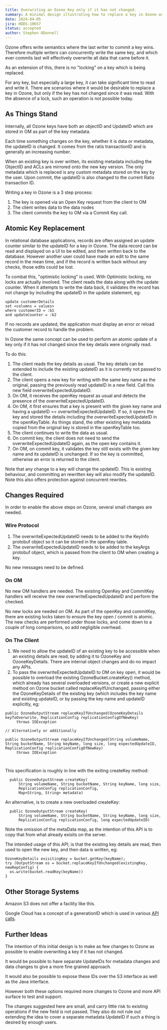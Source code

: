 ```yaml
---
title: Overwriting an Ozone Key only if it has not changed.
summary: A minimal design illustrating how to replace a key in Ozone only if it has not changes since it was read.
date: 2024-04-05
jira: HDDS-10657
status: accepted
author: Stephen ODonnell
---
```


<!--
  Licensed under the Apache License, Version 2.0 (the "License");
  you may not use this file except in compliance with the License.
  You may obtain a copy of the License at

   http://www.apache.org/licenses/LICENSE-2.0

  Unless required by applicable law or agreed to in writing, software
  distributed under the License is distributed on an "AS IS" BASIS,
  WITHOUT WARRANTIES OR CONDITIONS OF ANY KIND, either express or implied.
  See the License for the specific language governing permissions and
  limitations under the License. See accompanying LICENSE file.
-->


Ozone offers write semantics where the last writer to commit a key wins. Therefore multiple writers can concurrently write the same key, and which ever commits last will effectively overwrite all data that came before it.

As an extension of this, there is no "locking" on a key which is being replaced.

For any key, but especially a large key, it can take significant time to read and write it. There are scenarios where it would be desirable to replace a key in Ozone, but only if the key has not changed since it was read. With the absence of a lock, such an operation is not possible today.

## As Things Stand

Internally, all Ozone keys have both an objectID and UpdateID which are stored in OM as part of the key metadata.

Each time something changes on the key, whether it is data or metadata, the updateID is changed. It comes from the ratis transactionID and is generally an increasing number.

When an existing key is over written, its existing metadata including the ObjectID and ACLs are mirrored onto the new key version. The only metadata which is replaced is any custom metadata stored on the key by the user. Upon commit, the updateID is also changed to the current Ratis transaction ID.

Writing a key in Ozone is a 3 step process:

1. The key is opened via an Open Key request from the client to OM
2. The client writes data to the data nodes
3. The client commits the key to OM via a Commit Key call.


## Atomic Key Replacement

In relational database applications, records are often assigned an update counter similar to the updateID for a key in Ozone. The data record can be read and displayed on a UI to be edited, and then written back to the database. However another user could have made an edit to the same record in the mean time, and if the record is written back without any checks, those edits could be lost.

To combat this, "optimistic locking" is used. With Optimistic locking, no locks are actually involved. The client reads the data along with the update counter. When it attempts to write the data back, it validates the record has not change by including the updateID in the update statement, eg:

```
update customerDetails
set <columns = values>
where customerID = :b1
and updateCounter = :b2
```
If no records are updated, the application must display an error or reload the customer record to handle the problem.

In Ozone the same concept can be used to perform an atomic update of a key only if it has not changed since the key details were originally read.

To do this:

1. The client reads the key details as usual. The key details can be extended to include the existing updateID as it is currently not passed to the client.
2. The client opens a new key for writing with the same key name as the original, passing the previously read updateID in a new field. Call this new field overwriteExpectedUpdateID.
3. On OM, it receives the openKey request as usual and detects the presence of the overwriteExpectedUpdateID.
4. On OM, it first ensures that a key is present with the given key name and having a updateID == overwriteExpectedUpdateID. If so, it opens the key and stored the details including the overwriteExpectedUpdateID in the openKeyTable. As things stand, the other existing key metadata copied from the original key is stored in the openKeyTable too.
5. The client continues to write the data as usual.
6. On commit key, the client does not need to send the overwriteExpectedUpdateID again, as the open key contains it.
7. On OM, on commit key, it validates the key still exists with the given key name and its updateID is unchanged. If so the key is committed, otherwise an error is returned to the client.

Note that any change to a key will change the updateID. This is existing behaviour, and committing an rewritten key will also modify the updateID. Note this also offers protection against concurrent rewrites. 

## Changes Required

In order to enable the above steps on Ozone, several small changes are needed.

### Wire Protocol

1. The overwriteExpectedUpdateID needs to be added to the KeyInfo protobuf object so it can be stored in the openKey table.
2. The overwriteExpectedUpdateID needs to be added to the keyArgs protobuf object, which is passed from the client to OM when creating a key.

No new messages need to be defined.

### On OM

No new OM handlers are needed. The existing OpenKey and CommitKey handlers will receive the new overwriteExpectedUpdateID and perform the checked.

No new locks are needed on OM. As part of the openKey and commitKey, there are existing locks taken to ensure the key open / commit is atomic. The new checks are performed under those locks, and come down to a couple of long comparisons, so add negligible overhead.

### On The Client

 1. We need to allow the updateID of an existing key to be accessible when an existing details are read, by adding it to OzoneKey and OzoneKeyDetails. There are internal object changes and do no impact any APIs.
 2. To pass the overwriteExpectedUpdateID to OM on key open, it would be possible to overload the existing OzoneBucket.createKey() method, which already has several overloaded versions, or create a new explicit method on Ozone bucket called replaceKeyIfUnchanged, passing either the OzoneKeyDetails of the existing key (which includes the key name and existing updateID, or by passing the key name and updateID explicitly, eg:
 
 ```
 public OzoneOutputStream replaceKeyIfUnchanged(OzoneKeyDetails keyToOverwrite, ReplicationConfig replicationConfigOfNewKey)
      throws IOException 
	  
// Alternatively or additionally

 public OzoneOutputStream replaceKeyIfUnchanged(String volumeName, String bucketName, String keyName, long size, long expectedUpdateID, ReplicationConfig replicationConfigOfNewKey)
      throws IOException 

	  
 ```
This specification is roughly in line with the exiting createKey method:

```
  public OzoneOutputStream createKey(
      String volumeName, String bucketName, String keyName, long size,
      ReplicationConfig replicationConfig,
      Map<String, String> metadata)
```

An alternative, is to create a new overloaded createKey:

```
  public OzoneOutputStream createKey(
      String volumeName, String bucketName, String keyName, long size,
      ReplicationConfig replicationConfig, long expectedUpdateID)
```

Note the omission of the metaData map, as the intention of this API is to copy that from what already exisits on the server.

The intended usage of this API, is that the existing key details are read, then used to open the new key, and then data is written, eg:

```
OzoneKeyDetails exisitingKey = bucket.getKey(keyName);
try (OutputStream os = bucket.replaceKeyIfUnchanged(existingKey, newRepConfig) {
  os.write(bucket.readKey(keyName))
}
```

## Other Storage Systems

Amazon S3 does not offer a facility like this.

Google Cloud has a concept of a generationID which is used in various [API calls](https://cloud.google.com/storage/docs/json_api/v1/objects/update).

## Further Ideas

The intention of this initial design is to make as few changes to Ozone as possible to enable overwriting a key if it has not changed.

It would be possible to have separate UpdateIDs for metadata changes and data changes to give a more fine grained approach.

It would also be possible to expose these IDs over the S3 interface as well as the Java interface.

However both these options required more changes to Ozone and more API surface to test and support.

The changes suggested here are small, and carry little risk to existing operations if the new field is not passed. They also do not rule out extending the idea to cover a separate metadata UpdateID if such a thing is desired by enough users.
